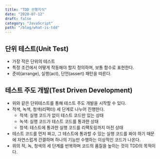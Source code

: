 ```yaml
---
title: "TDD 선행지식"
date: "2020-07-12"
draft: false
category: "JavaScript"
path: "/blog/what-is-tdd"
---
```


## 단위 테스트(Unit Test)
- 가장 작은 단위의 테스트
- 특정 조건에서 어떻게 작동해야 할지 정의하며, 보통 함수로 표현한다.
- 준비(arrange), 실행(act), 단언(assert) 패턴을 따른다.

## 테스트 주도 개발(Test Driven Development)
- 위와 같은 단위테스트를 통해 테스트 주도 개발을 시작할 수 있다.
- 적색, 녹색, 청색(리팩터) 세 단계로 나누어 진행한다.
	- 적색: 실행 코드가 없이 테스트 코드만 있는 상태
	- 녹색: 실행 코드가 테스트 코드를 통과한 상태
	- 청색: 테스트에 통과한 실행 코드를 리팩토링까지 마친 상태
- 테스트 코드를 먼저 짜고, 그 테스트에 통과할 수 있는 실행 코드를 짜야 하기 때문에 자연스럽게 간결하며 하나의 기능만 수행하는 이상적인 코드가 나온다.
- 위의 적, 녹, 청색의 세 단계를 반복하며 코드의 품질을 높이는 것이 TDD의 목적이다.
